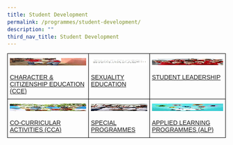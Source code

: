 ```yaml
---
title: Student Development
permalink: /programmes/student-development/
description: ""
third_nav_title: Student Development
---
```

<style type="text/css">
.tg  {border-collapse:collapse;border-spacing:0;}
.tg td{border-color:black;border-style:solid;border-width:1px;font-family:Arial, sans-serif;font-size:14px;
  overflow:hidden;padding:10px 5px;word-break:normal;}
.tg th{border-color:black;border-style:solid;border-width:1px;font-family:Arial, sans-serif;font-size:14px;
  font-weight:normal;overflow:hidden;padding:10px 5px;word-break:normal;}
.tg .tg-0lax{text-align:left;vertical-align:top}
</style>
<table class="tg">
<thead>
  <tr>
    <th class="tg-0lax"><img src="/images/CCE-SQUAREPIC.jpeg" alt="CHARACTER & CITIZENSHIP EDUCATION (CCE)" width="335" height="17"><br><br><a href="/programmes/student-development/character-and-citizenship-education-cce/" target="_blank" rel="noopener noreferrer">CHARACTER &amp; CITIZENSHIP EDUCATION (CCE)</a><br></th>
    <th class="tg-0lax"><img src="/images/SexED-squarepic.jpeg" alt="SEXUALITY EDUCATION" width="178" height="17"><br><br><a href="/programmes/student-development/sexuality-education/" target="_blank" rel="noopener noreferrer">SEXUALITY EDUCATION</a><br></th>
    <th class="tg-0lax"><img src="/images/SL-squarepic.jpeg" alt="STUDENT LEADERSHIP" width="174" height="17"><br><br><a href="/programmes/student-development/student-leadership/" target="_blank" rel="noopener noreferrer">STUDENT LEADERSHIP</a><br></th>
  </tr>
</thead>
<tbody>
  <tr>
    <td class="tg-0lax"><img src="/images/cca-squarepic.jpeg" alt="CO-CURRICULAR ACTIVITIES (CCA)" width="256" height="17"><br><br><a href="/programmes/student-development/co-curricular-activities/" target="_blank" rel="noopener noreferrer">CO-CURRICULAR ACTIVITIES (CCA)</a><br></td>
    <td class="tg-0lax"><img src="/images/Special_Programme-squaarepic.jpeg" alt="SPECIAL PROGRAMMES" width="181" height="17"><br><br><a href="/programmes/student-development/special-programmes/" target="_blank" rel="noopener noreferrer">SPECIAL PROGRAMMES</a></td>
    <td class="tg-0lax"><img src="/images/ALP-squarepic.jpeg" alt="APPLIED LEARNING PROGRAMMES (ALP)" width="181" height="17"><br><br><a href="/programmes/student-development/applied-learning-programmes-alp/" target="_blank" rel="noopener noreferrer">APPLIED LEARNING PROGRAMMES (ALP)</a></td>
  </tr>
</tbody>
</table>